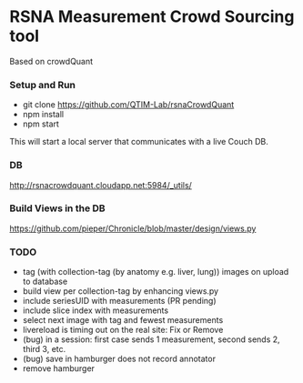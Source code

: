 # RSNA Measurement Crowd Sourcing tool
Based on crowdQuant


### Setup and Run
- git clone https://github.com/QTIM-Lab/rsnaCrowdQuant
- npm install
- npm start

This will start a local server that communicates with a live Couch DB. 

### DB 
http://rsnacrowdquant.cloudapp.net:5984/_utils/

### Build Views in the DB
https://github.com/pieper/Chronicle/blob/master/design/views.py



### TODO

- tag (with collection-tag (by anatomy e.g. liver, lung)) images on upload to database
- build view per collection-tag
    by enhancing views.py
- include seriesUID with measurements (PR pending)
- include slice index with measurements
- select next image with tag and fewest measurements
- livereload is timing out on the real site: Fix or Remove
- (bug) in a session: first case sends 1 measurement, second sends 2, third 3, etc.
- (bug) save in hamburger does not record annotator 
- remove hamburger
